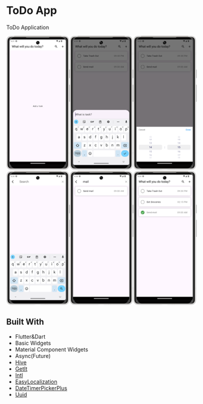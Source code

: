 # ToDo App

ToDo Application



![app_screenshots](images/ToDoAppScreen1.png) 
![app_screenshots](images/ToDoAppScreen2.png) 


## Built With 


- Flutter&Dart
- Basic Widgets
- Material Component Widgets
- Async(Future)
- [Hive](https://pub.dev/packages/hive)
- [GetIt](https://pub.dev/packages/get_it)
- [Intl](https://pub.dev/packages/intl) 
- [EasyLocalization](https://pub.dev/packages/easy_localization)
- [DateTimerPickerPlus](https://pub.dev/packages/flutter_datetime_picker_plus)
- [Uuid](https://pub.dev/packages/uuid)